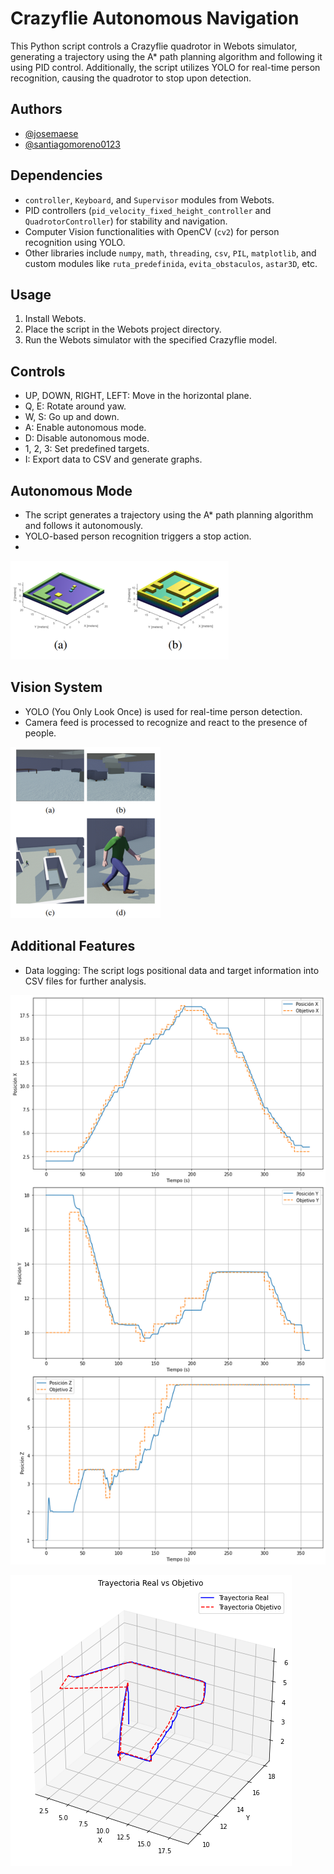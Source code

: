 # Crazyflie Autonomous Navigation

This Python script controls a Crazyflie quadrotor in Webots simulator, generating a trajectory using the A* path planning algorithm and following it using PID control. Additionally, the script utilizes YOLO for real-time person recognition, causing the quadrotor to stop upon detection.

## Authors

- [@josemaese](https://github.com/JoseMaese)
- [@santiagomoreno0123](https://github.com/santiagomoreno0123)

## Dependencies

- `controller`, `Keyboard`, and `Supervisor` modules from Webots.
- PID controllers (`pid_velocity_fixed_height_controller` and `QuadrotorController`) for stability and navigation.
- Computer Vision functionalities with OpenCV (`cv2`) for person recognition using YOLO.
- Other libraries include `numpy`, `math`, `threading`, `csv`, `PIL`, `matplotlib`, and custom modules like `ruta_predefinida`, `evita_obstaculos`, `astar3D`, etc.

## Usage

1. Install Webots.
2. Place the script in the Webots project directory.
3. Run the Webots simulator with the specified Crazyflie model.

## Controls

- UP, DOWN, RIGHT, LEFT: Move in the horizontal plane.
- Q, E: Rotate around yaw.
- W, S: Go up and down.
- A: Enable autonomous mode.
- D: Disable autonomous mode.
- 1, 2, 3: Set predefined targets.
- I: Export data to CSV and generate graphs.

## Autonomous Mode

- The script generates a trajectory using the A* path planning algorithm and follows it autonomously.
- YOLO-based person recognition triggers a stop action.
- 
![Map](images/map.png)

## Vision System

- YOLO (You Only Look Once) is used for real-time person detection.
- Camera feed is processed to recognize and react to the presence of people.

![Person recognition](images/webots_map.png)

## Additional Features

- Data logging: The script logs positional data and target information into CSV files for further analysis.

![2D Trajectory](images/trayectoria_2D.png)

![3D Trajectory](images/Trayectoria_3D.png)

